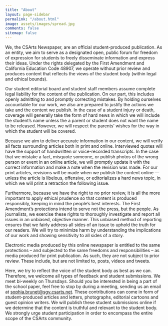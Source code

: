 ```yaml
---
title: "About"
layout: page-sidebar
permalink: "/about.html"
image: assets/images/spread.jpg
comments: false
sitemap: false
---
```

We, the CSArts Newspaper, are an official student-produced publication. As an entity, we aim to serve as a designated open, public forum for freedom of expression for students to freely disseminate information and express their ideas. Under the rights delegated by the First Amendment and California Education Code 48907, we operate without prior review and produces content that reflects the views of the student body (within legal and ethical bounds).

Our student editorial board and student staff members assume complete legal liability for the content of the publication. On our part, this includes openly admitting to and promptly correcting mistakes. By holding ourselves accountable for our work, we also are prepared to justify the actions we take and the content we publish. In the case of a student injury or death, coverage will generally take the form of hard news in which we will include the student’s name unless the a parent or student does not want the name to be released. However, we will respect the parents’ wishes for the way in which the student will be covered.
    
Because we aim to deliver accurate information in our content, we will verify all facts surrounding articles both in print and online. Interviewed quotes will have the support of handwritten or voice-recorded transcripts. In the case that we mistake a fact, misquote someone, or publish photos of the wrong person or event in an online article, we will promptly update it with the correct information and make a note when the revision was made. For our print articles, revisions will be made when we publish the content online — unless the article is libelous, offensive, or editorializes a hard news topic, in which we will print a retraction the following issue.
    
Furthermore, because we have the right to no prior review, it is all the more important to apply ethical prudence so that content is produced responsibly, keeping in mind the people’s best interests. The First Amendment’s protections intend to serve not the press, but the people. As journalists, we exercise these rights to thoroughly investigate and report all issues in an unbiased, objective manner. This unbiased method of reporting ensures that we fairly address all sides of an issue to uphold the truth for our readers. We will try to minimize harm by understanding the implications of our work and showing sensitivity to all sides of a story.
    
Electronic media produced by this online newspaper is entitled to the same protections – and subjected to the same freedoms and responsibilities – as media produced for print publication. As such, they are not subject to prior review. These include, but are not limited to, posts, videos and tweets.
    
Here, we try to reflect the voice of the student body as best as we can. Therefore, we welcome all types of feedback and student submissions. We meet bi-weekly on Thursdays. Should you be interested in being a part of the school paper, feel free to stop by during a meeting, sending us an email at sophia.brunet@sgv.csarts.net. These contributions can come in form of student-produced articles and letters, photographs, editorial cartoons and guest opinion writers. We will publish these student submissions online if we determine that the content is truthful and relevant to the student body. We strongly urge student participation in order to encompass the entire scope of the CSArts community.